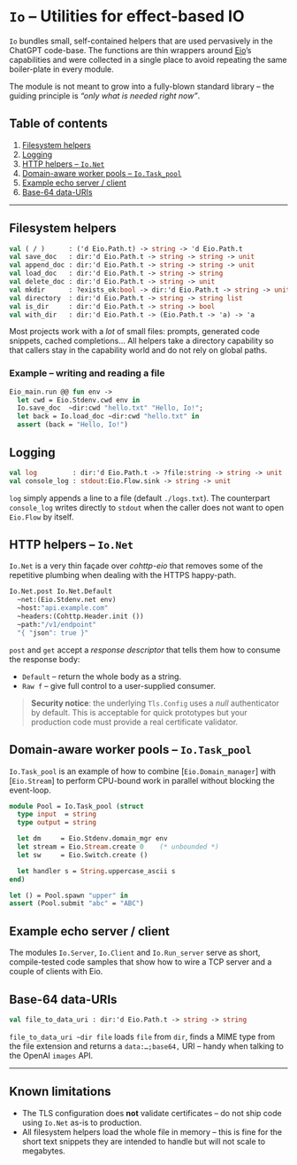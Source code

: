 # `Io` – Utilities for effect-based IO  

`Io` bundles small, self-contained helpers that are used pervasively in
the ChatGPT code-base.  The functions are thin wrappers around
[Eio](https://github.com/ocaml-multicore/eio)’s capabilities and were
collected in a single place to avoid repeating the same boiler-plate in
every module.

The module is not meant to grow into a fully-blown standard library –
the guiding principle is *“only what is needed right now”*.


## Table of contents

1. [Filesystem helpers](#filesystem-helpers)  
2. [Logging](#logging)  
3. [HTTP helpers – `Io.Net`](#http-helpers--ionet)  
4. [Domain-aware worker pools – `Io.Task_pool`](#domainaware-worker-pools--iotask_pool)  
5. [Example echo server / client](#example-echo-server--client)  
6. [Base-64 data-URIs](#base64-datauris)


---

## Filesystem helpers

```ocaml
val ( / )      : ('d Eio.Path.t) -> string -> 'd Eio.Path.t
val save_doc   : dir:'d Eio.Path.t -> string -> string -> unit
val append_doc : dir:'d Eio.Path.t -> string -> string -> unit
val load_doc   : dir:'d Eio.Path.t -> string -> string
val delete_doc : dir:'d Eio.Path.t -> string -> unit
val mkdir      : ?exists_ok:bool -> dir:'d Eio.Path.t -> string -> unit
val directory  : dir:'d Eio.Path.t -> string -> string list
val is_dir     : dir:'d Eio.Path.t -> string -> bool
val with_dir   : dir:'d Eio.Path.t -> (Eio.Path.t -> 'a) -> 'a
```

Most projects work with a *lot* of small files: prompts, generated code
snippets, cached completions…  All helpers take a directory capability
so that callers stay in the capability world and do not rely on global
paths.

### Example – writing and reading a file

```ocaml
Eio_main.run @@ fun env ->
  let cwd = Eio.Stdenv.cwd env in
  Io.save_doc  ~dir:cwd "hello.txt" "Hello, Io!";
  let back = Io.load_doc ~dir:cwd "hello.txt" in
  assert (back = "Hello, Io!")
```


## Logging

```ocaml
val log         : dir:'d Eio.Path.t -> ?file:string -> string -> unit
val console_log : stdout:Eio.Flow.sink -> string -> unit
```

`log` simply appends a line to a file (default `./logs.txt`).  The
counterpart `console_log` writes directly to `stdout` when the caller
does not want to open `Eio.Flow` by itself.


## HTTP helpers – `Io.Net`

`Io.Net` is a very thin façade over *cohttp-eio* that removes some of
the repetitive plumbing when dealing with the HTTPS happy-path.

```ocaml
Io.Net.post Io.Net.Default
  ~net:(Eio.Stdenv.net env)
  ~host:"api.example.com"
  ~headers:(Cohttp.Header.init ())
  ~path:"/v1/endpoint"
  "{ "json": true }"
```

`post` and `get` accept a *response descriptor* that tells them how to
consume the response body:

* `Default` – return the whole body as a string.  
* `Raw f` – give full control to a user-supplied consumer.

> **Security notice**: the underlying `Tls.Config` uses a *null*
> authenticator by default.  This is acceptable for quick prototypes but
> your production code must provide a real certificate validator.


## Domain-aware worker pools – `Io.Task_pool`

`Io.Task_pool` is an example of how to combine [`Eio.Domain_manager`]
with [`Eio.Stream`] to perform CPU-bound work in parallel without
blocking the event-loop.

```ocaml
module Pool = Io.Task_pool (struct
  type input  = string
  type output = string

  let dm     = Eio.Stdenv.domain_mgr env
  let stream = Eio.Stream.create 0    (* unbounded *)
  let sw     = Eio.Switch.create ()

  let handler s = String.uppercase_ascii s
end)

let () = Pool.spawn "upper" in
assert (Pool.submit "abc" = "ABC")
```


## Example echo server / client

The modules `Io.Server`, `Io.Client` and `Io.Run_server` serve as short,
compile-tested code samples that show how to wire a TCP server and a
couple of clients with Eio.


## Base-64 data-URIs

```ocaml
val file_to_data_uri : dir:'d Eio.Path.t -> string -> string
```

`file_to_data_uri ~dir file` loads `file` from `dir`, finds a MIME type
from the file extension and returns a `data:…;base64,` URI – handy when
talking to the OpenAI `images` API.


---

## Known limitations

* The TLS configuration does **not** validate certificates – do not ship
  code using `Io.Net` as-is to production.
* All filesystem helpers load the whole file in memory – this is fine
  for the short text snippets they are intended to handle but will not
  scale to megabytes.

